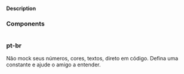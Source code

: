 #### Description
### Components
#
### pt-br
Não mock seus números, cores, textos, direto em código. Defina uma constante e ajude o amigo a entender.
#